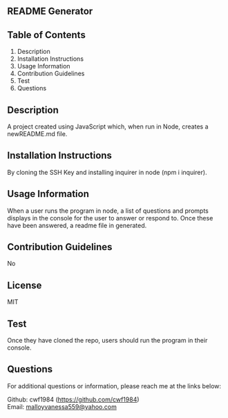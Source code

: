 ## README Generator  

  ## Table of Contents
  1. Description
  2. Installation Instructions
  3. Usage Information
  4. Contribution Guidelines
  5. Test
  6. Questions

  ## Description
  A project created using JavaScript which, when run in Node, creates a newREADME.md file.

  ## Installation Instructions
  By cloning the SSH Key and installing inquirer in node (npm i inquirer).

  ## Usage Information
  When a user runs the program in node, a list of questions and prompts displays in the console for the user to answer or respond to. Once these have been answered, a readme file in generated.

  ## Contribution Guidelines
  No

  ## License
  MIT

  ## Test
  Once they have cloned the repo, users should run the program in their console.

  ## Questions
  For additional questions or information, please reach me at the links below:
  
  Github: cwf1984 (https://github.com/cwf1984)
  <br>
  Email: malloyvanessa559@yahoo.com

